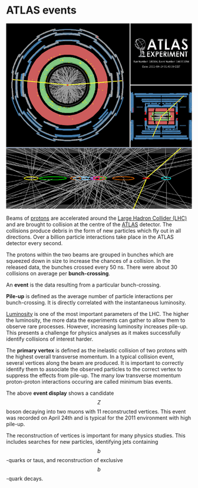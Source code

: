 # ATLAS events

![](pictures/zpileup_alltracks.png)

Beams of [protons](https://en.wikipedia.org/wiki/Proton) are accelerated around the [Large Hadron Collider (LHC)](http://home.cern/topics/large-hadron-collider) and are brought to collision at the centre of the [ATLAS](http://home.cern/about/experiments/atlas) detector.
The collisions produce debris in the form of new particles which fly out in all directions.
Over a billion particle interactions take place in the ATLAS detector every second.

The protons within the two beams are grouped in bunches which are squeezed down in size to increase the chances of a collision.
In the released data, the bunches crossed every 50 ns.  There were about 30 collisions on average per **bunch-crossing**.  

An **event** is the data resulting from a particular bunch-crossing.

**Pile-up** is defined as the average number of particle interactions per bunch-crossing.
It is directly correlated with the instantaneous luminosity.  

[Luminosity](http://home.cern/topics/high-luminosity-lhc) is one of the most important parameters of the LHC.
The higher the luminosity, the more data the experiments can gather to allow them to observe rare processes.
However, increasing luminosity increases pile-up.
This presents a challenge for physics analyses as it makes successfully identify collisions of interest harder.

The **primary vertex** is defined as the inelastic collision of two protons with the highest overall transverse momentum.
In a typical collision event, several vertices along the beam are produced.
It is important to correctly identify them to associate the observed particles to the correct vertex to suppress the effects from pile-up.
The many low transverse momentum proton-proton interactions occuring are called minimum bias events.

The above **event display** shows a candidate $$Z$$ boson decaying into two muons with 11 reconstructed vertices. This event was recorded on April 24th and is typical for the 2011 environment with high pile-up.

The reconstruction of vertices is important for many physics studies.
This includes searches for new particles, identifying jets containing $$b$$-quarks or taus, and reconstruction of exclusive $$b$$-quark decays.
